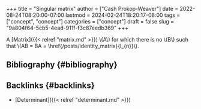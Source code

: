 +++
title = "Singular matrix"
author = ["Cash Prokop-Weaver"]
date = 2022-08-24T08:20:00-07:00
lastmod = 2024-02-24T18:20:17-08:00
tags = ["concept", "concept"]
categories = ["concept"]
draft = false
slug = "9a804f64-5cb5-4ead-911f-f3c87eedb369"
+++

A [Matrix]({{< relref "matrix.md" >}}) \\(A\\) for which there is no \\(B\\) such that \\(AB = BA = \href{/posts/identity_matrix}{I\_{n}}\\).


## Bibliography {#bibliography}

<style>.csl-entry{text-indent: -1.5em; margin-left: 1.5em;}</style><div class="csl-bib-body">
</div>


## Backlinks {#backlinks}

-   [Determinant]({{< relref "determinant.md" >}})
